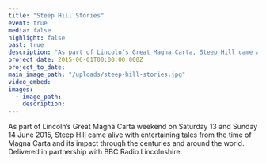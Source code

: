 ```yaml
---
title: "Steep Hill Stories"
event: true
media: false
highlight: false
past: true
description: "As part of Lincoln’s Great Magna Carta, Steep Hill came alive with entertaining tales from the time of Magna Carta and its impact around the world."
project_date: 2015-06-01T00:00:00.000Z
project_to_date:
main_image_path: "/uploads/steep-hill-stories.jpg"
video_embed:
images:
  - image_path:
    description:
---
```

As part of Lincoln’s Great Magna Carta weekend on Saturday 13 and
Sunday 14 June 2015, Steep Hill came alive with entertaining tales 
from the time of Magna Carta and its impact through the centuries and around 
the world. Delivered in partnership with BBC Radio Lincolnshire.